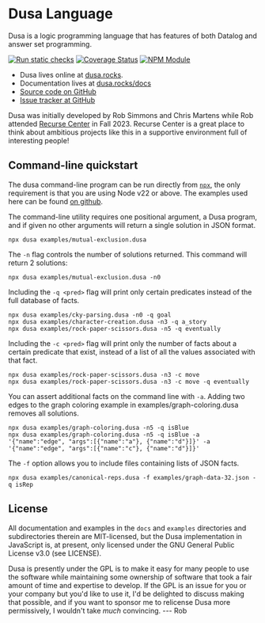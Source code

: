 # Dusa Language

Dusa is a logic programming language that has features of both Datalog and
answer set programming.

[![Run static checks](https://github.com/robsimmons/dusa/actions/workflows/check.yml/badge.svg)](https://github.com/robsimmons/dusa/actions/workflows/check.yml)
[![Coverage Status](https://coveralls.io/repos/github/robsimmons/dusa/badge.svg?branch=main)](https://coveralls.io/github/robsimmons/dusa?branch=main)
[![NPM Module](https://img.shields.io/npm/v/dusa.svg)](https://www.npmjs.com/package/dusa)

- Dusa lives online at [dusa.rocks](https://dusa.rocks/).
- Documentation lives at [dusa.rocks/docs](https://dusa.rocks/docs/)
- [Source code on GitHub](https://github.com/robsimmons/dusa)
- [Issue tracker at GitHub](https://github.com/robsimmons/dusa/issues)

Dusa was initially developed by Rob Simmons and Chris Martens while Rob
attended [Recurse Center](https://www.recurse.com/) in Fall 2023. Recurse
Center is a great place to think about ambitious projects like this in a
supportive environment full of interesting people!

## Command-line quickstart

The dusa command-line program can be run directly from
[`npx`](https://docs.npmjs.com/cli/v8/commands/npx), the only requirement is
that you are using Node v22 or above. The examples used here can be found
[on github](https://github.com/robsimmons/dusa/tree/main/examples).

The command-line utility requires one positional argument, a Dusa program, and
if given no other arguments will return a single solution in JSON format.

```
npx dusa examples/mutual-exclusion.dusa
```

The `-n` flag controls the number of solutions returned. This command will
return 2 solutions:

```
npx dusa examples/mutual-exclusion.dusa -n0
```

Including the `-q <pred>` flag will print only certain predicates instead of
the full database of facts.

```
npx dusa examples/cky-parsing.dusa -n0 -q goal
npx dusa examples/character-creation.dusa -n3 -q a_story
npx dusa examples/rock-paper-scissors.dusa -n5 -q eventually
```

Including the `-c <pred>` flag will print only the number of facts about a
certain predicate that exist, instead of a list of all the values associated
with that fact.

```
npx dusa examples/rock-paper-scissors.dusa -n3 -c move
npx dusa examples/rock-paper-scissors.dusa -n3 -c move -q eventually
```

You can assert additional facts on the command line with `-a`. Adding two
edges to the graph coloring example in examples/graph-coloring.dusa removes
all solutions.

```
npx dusa examples/graph-coloring.dusa -n5 -q isBlue
npx dusa examples/graph-coloring.dusa -n5 -q isBlue -a '{"name":"edge", "args":[{"name":"a"}, {"name":"d"}]}' -a '{"name":"edge", "args":[{"name":"c"}, {"name":"d"}]}'
```

The `-f` option allows you to include files containing lists of JSON facts.

```
npx dusa examples/canonical-reps.dusa -f examples/graph-data-32.json -q isRep
```

## License

All documentation and examples in the `docs` and `examples` directories and
subdirectories therein are MIT-licensed, but the Dusa implementation in
JavaScript is, at present, only licensed under the GNU General Public License
v3.0 (see LICENSE).

Dusa is presently under the GPL is to make it easy for many people to use the
software while maintaining some ownership of software that took a fair amount
of time and expertise to develop. If the GPL is an issue for you or your
company but you'd like to use it, I'd be delighted to discuss making that
possible, and if you want to sponsor me to relicense Dusa more permissively,
I wouldn't take _much_ convincing. --- Rob
